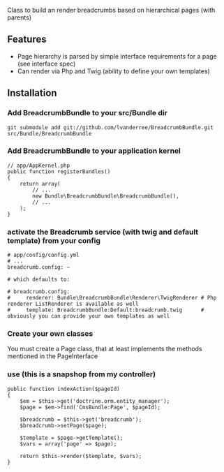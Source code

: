  
 Class to build an render breadcrumbs based on hierarchical pages (with parents)

## Features

- Page hierarchy is parsed by simple interface requirements for a page (see interface spec)
- Can render via Php and Twig (ability to define your own templates) 

## Installation

### Add BreadcrumbBundle to your src/Bundle dir

    git submodule add git://github.com/lvanderree/BreadcrumbBundle.git src/Bundle/BreadcrumbBundle

### Add BreadcrumbBundle to your application kernel

    // app/AppKernel.php
    public function registerBundles()
    {
        return array(
            // ...
            new Bundle\BreadcrumbBundle\BreadcrumbBundle(),
            // ...
        );
    }
    
### activate the Breadcrumb service (with twig and default template) from your config
    
    # app/config/config.yml
    # ...
    breadcrumb.config: ~
    
    # which defaults to:
    
    # breadcrumb.config:
    #     renderer: Bundle\BreadcrumbBundle\Renderer\TwigRenderer # Php renderer ListRenderer is available as well 
    #     template: BreadcrumbBundle:Default:breadcrumb.twig      # obviously you can provide your own templates as well



### Create your own classes

You must create a Page class, that at least implements the methods mentioned in the PageInterface

### use (this is a snapshop from my controller)

    public function indexAction($pageId)
    {
        $em = $this->get('doctrine.orm.entity_manager');
        $page = $em->find('CmsBundle:Page', $pageId); 

        $breadcrumb = $this->get('breadcrumb');
        $breadcrumb->setPage($page);
        
        $template = $page->getTemplate();
        $vars = array('page' => $page);

        return $this->render($template, $vars);
    }
